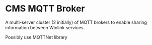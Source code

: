 # CMS MQTT Broker

A multi-server cluster (2 initially) of MQTT brokers to enable sharing information between Winlink services.

Possibly use MQTTNet library

